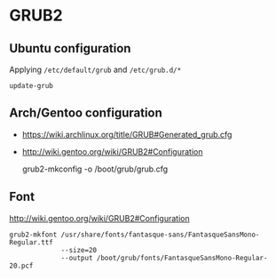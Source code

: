 # GRUB2

## Ubuntu configuration

Applying `/etc/default/grub` and `/etc/grub.d/*`

    update-grub

## Arch/Gentoo configuration

* https://wiki.archlinux.org/title/GRUB#Generated_grub.cfg
* http://wiki.gentoo.org/wiki/GRUB2#Configuration

    grub2-mkconfig -o /boot/grub/grub.cfg

## Font

<http://wiki.gentoo.org/wiki/GRUB2#Configuration>

    grub2-mkfont /usr/share/fonts/fantasque-sans/FantasqueSansMono-Regular.ttf
                 --size=20
                 --output /boot/grub/fonts/FantasqueSansMono-Regular-20.pcf
